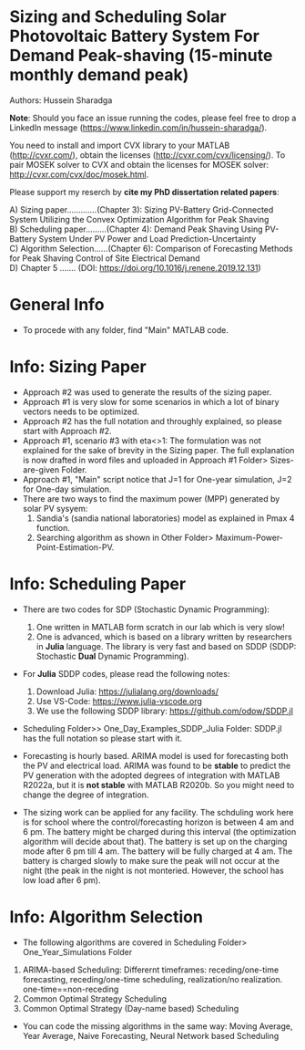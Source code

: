 # Sizing and Scheduling Solar Photovoltaic Battery System For Demand Peak-shaving (15-minute monthly demand peak)
     
     
Authors: Hussein Sharadga
   
   
**Note**: Should you face an issue running the codes, please feel free to drop a LinkedIn message (https://www.linkedin.com/in/hussein-sharadga/).
    
   
You need to install and import CVX library to your MATLAB (http://cvxr.com/), obtain the licenses (http://cvxr.com/cvx/licensing/). To pair MOSEK solver to CVX and obtain the licenses for MOSEK solver: http://cvxr.com/cvx/doc/mosek.html.
   
Please support my reserch by **cite my PhD dissertation related papers**:
   
A)  Sizing paper.............(Chapter 3): Sizing PV-Battery Grid-Connected System Utilizing the Convex Optimization Algorithm for Peak Shaving   
B)  Scheduling paper.........(Chapter 4): Demand Peak Shaving Using PV-Battery System Under PV Power and Load Prediction-Uncertainty   
C)  Algorithm Selection......(Chapter 6): Comparison of Forecasting Methods for Peak Shaving Control of Site Electrical Demand  
D)  Chapter 5 ....... (DOI: https://doi.org/10.1016/j.renene.2019.12.131)
   
# General Info   
- To procede with any folder, find "Main" MATLAB code.
   
# Info: Sizing Paper


- Approach #2 was used to generate the results of the sizing paper. 
- Approach #1 is very slow for some scenarios in which a lot of binary vectors needs to be optimized. 
- Approach #2 has the full notation and throughly explained, so please start with Approach #2.
- Approach #1, scenario #3 with eta<>1: The formulation was not explained for the sake of brevity in the Sizing paper. The full explanation is now drafted in word files and uploaded in Approach #1 Folder> Sizes-are-given Folder.
- Approach #1, "Main" script notice that J=1 for One-year simulation, J=2 for One-day simulation.
- There are two ways to find the maximum power (MPP) generated by solar PV sysyem:
   1. Sandia's (sandia national laboratories) model as explained in Pmax 4 function. 
   2. Searching algorithm as shown in Other Folder> Maximum-Power-Point-Estimation-PV.  


# Info: Scheduling Paper
- There are two codes for SDP (Stochastic Dynamic Programming):
    1. One written in MATLAB form scratch in our lab which is very slow!
    2. One is advanced, which is based on a library written by researchers in **Julia** language. The library is very fast and based on SDDP (SDDP: Stochastic **Dual** Dynamic Programming).
- For **Julia** SDDP codes, please read the following notes:

     1. Download Julia: https://julialang.org/downloads/
     2. Use VS-Code: https://www.julia-vscode.org
     3. We use the following SDDP library: https://github.com/odow/SDDP.jl 

- Scheduling Folder>> One_Day_Examples_SDDP_Julia Folder:  SDDP.jl has the full notation so please start with it.
- Forecasting is hourly based. ARIMA model is used for forecasting both the PV and electrical load. ARIMA was found to be **stable** to predict the PV generation with the adopted degrees of integration with MATLAB R2022a, but it is **not stable** with MATLAB R2020b. So you might need to change the degree of integration.
- The sizing work can be applied for any facility. The schduling work here is for school where the control/forecasting horizon is between 4 am and 6 pm. The battery might be charged during this interval (the optimization algorithm will decide about that). The battery is set up on the charging mode after 6 pm till 4 am. The battery will be fully charged at 4 am. The battery is charged slowly to make sure the peak will not occur at the night (the peak in the night is not monteried. However, the school has low load after 6 pm).

# Info: Algorithm Selection
- The following algorithms are covered in  Scheduling Folder> One_Year_Simulations Folder
1) ARIMA-based Scheduling: Differernt timeframes: receding/one-time forecasting, receding/one-time scheduling, realization/no realization.  one-time==non-receding
2) Common Optimal Strategy Scheduling
3) Common Optimal Strategy (Day-name based) Scheduling
- You can code the missing algorithms in the same way: Moving Average, Year Average, Naive Forecasting, Neural Network based Scheduling

